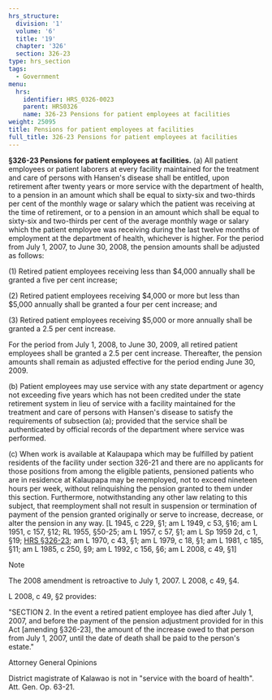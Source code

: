 ```yaml
---
hrs_structure:
  division: '1'
  volume: '6'
  title: '19'
  chapter: '326'
  section: 326-23
type: hrs_section
tags:
  - Government
menu:
  hrs:
    identifier: HRS_0326-0023
    parent: HRS0326
    name: 326-23 Pensions for patient employees at facilities
weight: 25095
title: Pensions for patient employees at facilities
full_title: 326-23 Pensions for patient employees at facilities
---
```

**§326-23 Pensions for patient employees at facilities.** (a) All patient employees or patient laborers at every facility maintained for the treatment and care of persons with Hansen's disease shall be entitled, upon retirement after twenty years or more service with the department of health, to a pension in an amount which shall be equal to sixty-six and two-thirds per cent of the monthly wage or salary which the patient was receiving at the time of retirement, or to a pension in an amount which shall be equal to sixty-six and two-thirds per cent of the average monthly wage or salary which the patient employee was receiving during the last twelve months of employment at the department of health, whichever is higher. For the period from July 1, 2007, to June 30, 2008, the pension amounts shall be adjusted as follows:

(1) Retired patient employees receiving less than $4,000 annually shall be granted a five per cent increase;

(2) Retired patient employees receiving $4,000 or more but less than $5,000 annually shall be granted a four per cent increase; and

(3) Retired patient employees receiving $5,000 or more annually shall be granted a 2.5 per cent increase.

For the period from July 1, 2008, to June 30, 2009, all retired patient employees shall be granted a 2.5 per cent increase. Thereafter, the pension amounts shall remain as adjusted effective for the period ending June 30, 2009.

(b) Patient employees may use service with any state department or agency not exceeding five years which has not been credited under the state retirement system in lieu of service with a facility maintained for the treatment and care of persons with Hansen's disease to satisfy the requirements of subsection (a); provided that the service shall be authenticated by official records of the department where service was performed.

(c) When work is available at Kalaupapa which may be fulfilled by patient residents of the facility under section 326-21 and there are no applicants for those positions from among the eligible patients, pensioned patients who are in residence at Kalaupapa may be reemployed, not to exceed nineteen hours per week, without relinquishing the pension granted to them under this section. Furthermore, notwithstanding any other law relating to this subject, that reemployment shall not result in suspension or termination of payment of the pension granted originally or serve to increase, decrease, or alter the pension in any way. [L 1945, c 229, §1; am L 1949, c 53, §16; am L 1951, c 157, §12; RL 1955, §50-25; am L 1957, c 57, §1; am L Sp 1959 2d, c 1, §19; [HRS §326-23](/title-19/chapter-326/section-326-23/); am L 1970, c 43, §1; am L 1979, c 18, §1; am L 1981, c 185, §11; am L 1985, c 250, §9; am L 1992, c 156, §6; am L 2008, c 49, §1]

Note

The 2008 amendment is retroactive to July 1, 2007\. L 2008, c 49, §4.

L 2008, c 49, §2 provides:

"SECTION 2\. In the event a retired patient employee has died after July 1, 2007, and before the payment of the pension adjustment provided for in this Act [amending §326-23], the amount of the increase owed to that person from July 1, 2007, until the date of death shall be paid to the person's estate."

Attorney General Opinions

District magistrate of Kalawao is not in "service with the board of health". Att. Gen. Op. 63-21.